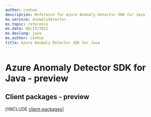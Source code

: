 ```yaml
---
author: conhua
description: Reference for Azure Anomaly Detector SDK for Java
ms.service: anomalydetector
ms.topic: reference
ms.data: 08/13/2022
ms.devlang: java
ms.author: conhua
title: Azure Anomaly Detector SDK for Java
---
```

# Azure Anomaly Detector SDK for Java - preview

## Client packages - preview
[!INCLUDE [client-packages](anomaly-detector-client-index.md)]